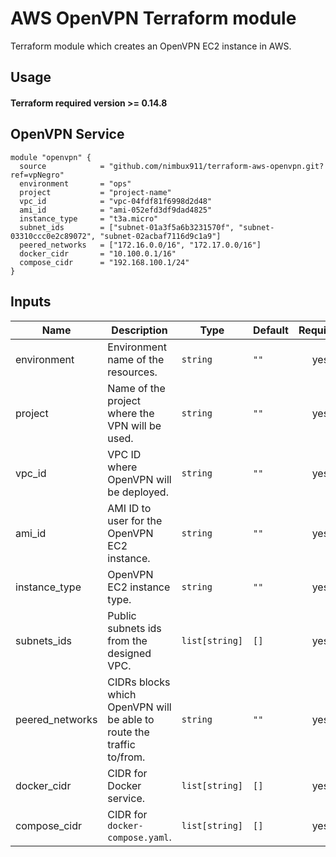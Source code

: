 # AWS OpenVPN Terraform module

Terraform module which creates an OpenVPN EC2 instance in AWS.

## Usage

#### Terraform required version >= 0.14.8

## OpenVPN Service

```hcl
module "openvpn" {
  source            = "github.com/nimbux911/terraform-aws-openvpn.git?ref=vpNegro"
  environment       = "ops"
  project           = "project-name"
  vpc_id            = "vpc-04fdf81f6998d2d48"
  ami_id            = "ami-052efd3df9dad4825"
  instance_type     = "t3a.micro"
  subnet_ids        = ["subnet-01a3f5a6b3231570f", "subnet-03310ccc0e2c89072", "subnet-02acbaf7116d9c1a9"]
  peered_networks   = ["172.16.0.0/16", "172.17.0.0/16"]
  docker_cidr       = "10.100.0.1/16"
  compose_cidr      = "192.168.100.1/24"
}
```

## Inputs

| Name | Description | Type | Default | Required |
|------|-------------|------|---------|:--------:|
| environment | Environment name of the resources. | `string` | `""` | yes |
| project | Name of the project where the VPN will be used. | `string` | `""` | yes |
| vpc\_id | VPC ID where OpenVPN will be deployed. | `string` | `""` | yes |
| ami\_id | AMI ID to user for the OpenVPN EC2 instance. | `string` | `""` | yes |
| instance\_type | OpenVPN EC2 instance type. | `string` | `""` | yes |
| subnets\_ids | Public subnets ids from the designed VPC. | `list[string]` | `[]` | yes |
| peered_networks | CIDRs blocks which OpenVPN will be able to route the traffic to/from. | `string` | `""` | yes |
| docker_cidr | CIDR for Docker service. | `list[string]` | `[]` | yes |
| compose_cidr | CIDR for `docker-compose.yaml`. | `list[string]` | `[]` | yes |
